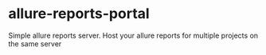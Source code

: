 # allure-reports-portal
Simple allure reports server. Host your allure reports for multiple projects on the same server
